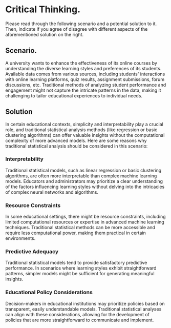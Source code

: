 # Critical Thinking.

Please read through the following scenario and a potential solution to it. Then, indicate if you agree of disagree with different aspects of the aforementioned solution on the right.

## Scenario.

A university wants to enhance the effectiveness of its online courses by understanding the diverse learning styles and preferences of its students.  Available data comes from various sources, including students' interactions with online learning platforms, quiz results, assignment submissions, forum discussions, etc. Traditional methods of analyzing student performance and engagement might not capture the intricate patterns in the data, making it challenging to tailor educational experiences to individual needs.

## Solution

In certain educational contexts, simplicity and interpretability play a crucial role, and traditional statistical analysis methods (like regression or basic clustering algorithms) can offer valuable insights without the computational complexity of more advanced models. 
Here are some reasons why traditional statistical analysis should be considered in this scenario:

### Interpretability
Traditional statistical models, such as linear regression or basic clustering algorithms, are often more interpretable than complex machine learning models. Educators and administrators may prioritize a clear understanding of the factors influencing learning styles without delving into the intricacies of complex neural networks and algorithms.

### Resource Constraints
In some educational settings, there might be resource constraints, including limited computational resources or expertise in advanced machine learning techniques. Traditional statistical methods can be more accessible and require less computational power, making them practical in certain environments.

### Predictive Adequacy
Traditional statistical models tend to provide satisfactory predictive performance. In scenarios where learning styles exhibit straightforward patterns, simpler models might be sufficient for generating meaningful insights.

### Educational Policy Considerations
Decision-makers in educational institutions may prioritize policies based on transparent, easily understandable models. Traditional statistical analyses can align with these considerations, allowing for the development of policies that are more straightforward to communicate and implement.